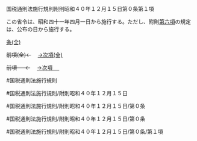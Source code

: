 国税通則法施行規則附則昭和４０年１２月１５日第０条第１項

この省令は、昭和四十一年四月一日から施行する。ただし、附則[第六項](国税通則法施行規則附則昭和４０年１２月１５日第０条第６項)の規定は、公布の日から施行する。

[条(全)](国税通則法施行規則附則昭和４０年１２月１５日第０条_.md)

~~前項(全)←~~　  [→次項(全)](国税通則法施行規則附則昭和４０年１２月１５日第０条第２項_.md)

~~前項 　 ←~~　  [→次項 　 ](国税通則法施行規則附則昭和４０年１２月１５日第０条第２項.md)



#国税通則法施行規則

#国税通則法施行規則/附則昭和４０年１２月１５日

#国税通則法施行規則/附則昭和４０年１２月１５日/第０条

#国税通則法施行規則/附則昭和４０年１２月１５日/第０条

#国税通則法施行規則/附則昭和４０年１２月１５日/第０条/第１項

